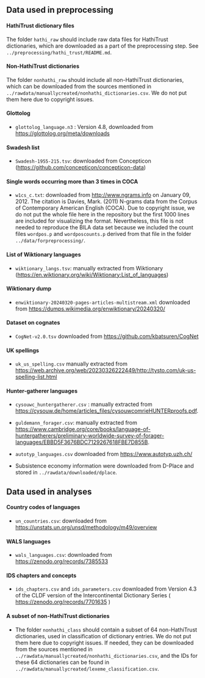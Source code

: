 
## Data used in preprocessing

#### HathiTrust dictionary files

The folder `hathi_raw` should include raw data files for HathiTrust dictionaries, which are downloaded as a part of the preprocessing step. See `../preprocessing/hathi_trust/README.md`.

#### Non-HathiTrust dictionaries

The folder `nonhathi_raw` should include all non-HathiTrust dictionaries, which can be downloaded from the sources mentioned in `../rawdata/manuallycreated/nonhathi_dictionaries.csv`. We do not put them here due to copyright issues.

#### Glottolog
* `glottolog_language.n3` : Version 4.8, downloaded from https://glottolog.org/meta/downloads

#### Swadesh list
* `Swadesh-1955-215.tsv`: downloaded from Concepticon (https://github.com/concepticon/concepticon-data)

#### Single words occurring more than 3 times in COCA
* `w1cs_c.txt`: downloaded from http://www.ngrams.info on January 09, 2012. The citation is Davies, Mark. (2011) N-grams data from the Corpus of Contemporary American English (COCA). Due to copyright issue, we do not put the whole file here in the repository but the first 1000 lines are included for visualizing the format. Nevertheless, this file is not needed to reproduce the BILA data set because we included the count files `wordpos.p` and `wordposcounts.p` derived from that file in the folder `../data/forpreprocessing/`.

#### List of Wiktionary languages
* `wiktionary_langs.tsv`: manually extracted from Wiktionary (https://en.wiktionary.org/wiki/Wiktionary:List_of_languages)

#### Wiktionary dump
* `enwiktionary-20240320-pages-articles-multistream.xml` downloaded from https://dumps.wikimedia.org/enwiktionary/20240320/

#### Dataset on cognates
* `CogNet-v2.0.tsv` downloaded from https://github.com/kbatsuren/CogNet

#### UK spellings
* `uk_us_spelling.csv` manually extracted from https://web.archive.org/web/20230326222449/http://tysto.com/uk-us-spelling-list.html

#### Hunter-gatherer languages

* `cysouwc_huntergatherer.csv` : manually extracted from https://cysouw.de/home/articles_files/cysouwcomrieHUNTERproofs.pdf.

* `guldemann_forager.csv`: manually extracted from https://www.cambridge.org/core/books/language-of-huntergatherers/preliminary-worldwide-survey-of-forager-languages/EBBD5F3676BDC7129267618FBE7D855B. 

* `autotyp_languages.csv` downloaded from https://www.autotyp.uzh.ch/

* Subsistence economy information were downloaded from D-Place and stored in `../rawdata/downloaded/dplace`.


## Data used in analyses

#### Country codes of languages
* `un_countries.csv`: downloaded from https://unstats.un.org/unsd/methodology/m49/overview

#### WALS languages
* `wals_languages.csv`: downloaded from https://zenodo.org/records/7385533

#### IDS chapters and concepts 
* `ids_chapters.csv` and `ids_parameters.csv` downloaded from Version 4.3 of the CLDF version of the Intercontinental Dictionary Series ( https://zenodo.org/records/7701635 )

#### A subset of non-HathiTrust dictionaries
* The folder `nonhathi_class` should contain a subset of 64 non-HathiTrust dictionaries, used in classification of dictionary entries. We do not put them here due to copyright issues. If needed, they can be downloaded from the sources mentioned in `../rawdata/manuallycreated/nonhathi_dictionaries.csv`, and the IDs for these 64 dictionaries can be found in `../rawdata/manuallycreated/lexeme_classification.csv`.
